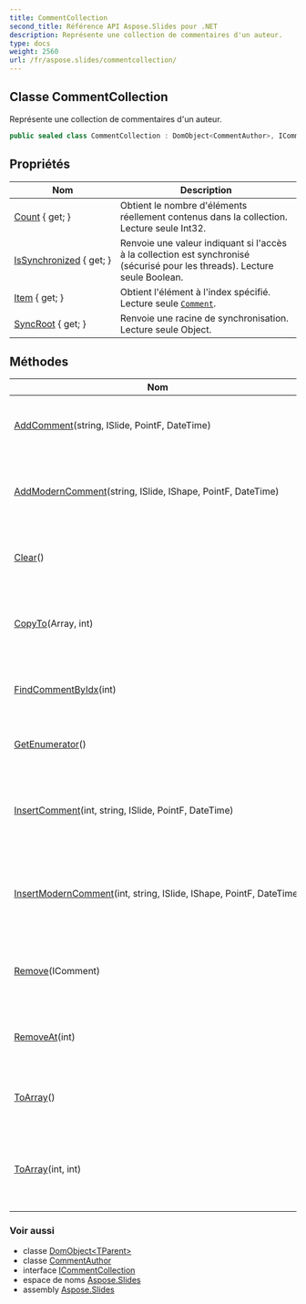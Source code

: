```yaml
---
title: CommentCollection
second_title: Référence API Aspose.Slides pour .NET
description: Représente une collection de commentaires d'un auteur.
type: docs
weight: 2560
url: /fr/aspose.slides/commentcollection/
---
```


## Classe CommentCollection

Représente une collection de commentaires d'un auteur.

```csharp
public sealed class CommentCollection : DomObject<CommentAuthor>, ICommentCollection
```

## Propriétés

| Nom | Description |
| --- | --- |
| [Count](../../aspose.slides/commentcollection/count) { get; } | Obtient le nombre d'éléments réellement contenus dans la collection. Lecture seule Int32. |
| [IsSynchronized](../../aspose.slides/commentcollection/issynchronized) { get; } | Renvoie une valeur indiquant si l'accès à la collection est synchronisé (sécurisé pour les threads). Lecture seule Boolean. |
| [Item](../../aspose.slides/commentcollection/item) { get; } | Obtient l'élément à l'index spécifié. Lecture seule [`Comment`](../comment). |
| [SyncRoot](../../aspose.slides/commentcollection/syncroot) { get; } | Renvoie une racine de synchronisation. Lecture seule Object. |

## Méthodes

| Nom | Description |
| --- | --- |
| [AddComment](../../aspose.slides/commentcollection/addcomment)(string, ISlide, PointF, DateTime) | Ajoute un nouveau commentaire à la fin d'une collection. |
| [AddModernComment](../../aspose.slides/commentcollection/addmoderncomment)(string, ISlide, IShape, PointF, DateTime) | Ajoute un nouveau commentaire moderne à la fin d'une collection. |
| [Clear](../../aspose.slides/commentcollection/clear)() | Supprime tous les commentaires d'une collection. |
| [CopyTo](../../aspose.slides/commentcollection/copyto)(Array, int) | Copie tous les éléments de la collection dans le tableau spécifié. |
| [FindCommentByIdx](../../aspose.slides/commentcollection/findcommentbyidx)(int) | Trouve un commentaire dans la collection par index. |
| [GetEnumerator](../../aspose.slides/commentcollection/getenumerator)() | Renvoie un énumérateur qui parcourt la collection. |
| [InsertComment](../../aspose.slides/commentcollection/insertcomment)(int, string, ISlide, PointF, DateTime) | Insère un nouveau commentaire dans une collection à l'index spécifié. |
| [InsertModernComment](../../aspose.slides/commentcollection/insertmoderncomment)(int, string, ISlide, IShape, PointF, DateTime) | Insère un nouveau commentaire moderne dans une collection à l'index spécifié. |
| [Remove](../../aspose.slides/commentcollection/remove)(IComment) | Supprime la première occurrence du commentaire spécifié dans une collection. |
| [RemoveAt](../../aspose.slides/commentcollection/removeat)(int) | Supprime l'élément à l'index spécifié dans une collection. |
| [ToArray](../../aspose.slides/commentcollection/toarray#toarray)() | Crée et renvoie un tableau avec tous les commentaires. |
| [ToArray](../../aspose.slides/commentcollection/toarray#toarray_1)(int, int) | Crée et renvoie un tableau avec tous les commentaires de la plage spécifiée. |

### Voir aussi

* classe [DomObject&lt;TParent&gt;](../domobject-1)
* classe [CommentAuthor](../commentauthor)
* interface [ICommentCollection](../icommentcollection)
* espace de noms [Aspose.Slides](../../aspose.slides)
* assembly [Aspose.Slides](../../)

<!-- NE PAS ÉDITER : généré par xmldocmd pour Aspose.Slides.dll -->